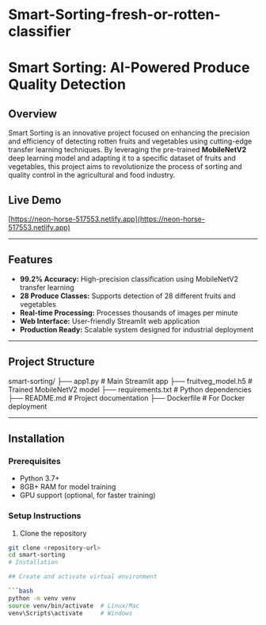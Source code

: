 # Smart-Sorting-fresh-or-rotten-classifier
# Smart Sorting: AI-Powered Produce Quality Detection

## Overview  
Smart Sorting is an innovative project focused on enhancing the precision and efficiency of detecting rotten fruits and vegetables using cutting-edge transfer learning techniques. By leveraging the pre-trained **MobileNetV2** deep learning model and adapting it to a specific dataset of fruits and vegetables, this project aims to revolutionize the process of sorting and quality control in the agricultural and food industry.

## Live Demo  
[https://neon-horse-517553.netlify.app](https://neon-horse-517553.netlify.app)

---

## Features
- **99.2% Accuracy:** High-precision classification using MobileNetV2 transfer learning  
- **28 Produce Classes:** Supports detection of 28 different fruits and vegetables  
- **Real-time Processing:** Processes thousands of images per minute  
- **Web Interface:** User-friendly Streamlit web application  
- **Production Ready:** Scalable system designed for industrial deployment  

---

## Project Structure  
smart-sorting/
├── app1.py # Main Streamlit app
├── fruitveg_model.h5 # Trained MobileNetV2 model
├── requirements.txt # Python dependencies
├── README.md # Project documentation
├── Dockerfile #  For Docker deployment

---

## Installation

### Prerequisites  
- Python 3.7+  
- 8GB+ RAM for model training  
- GPU support (optional, for faster training)  

### Setup Instructions  
1. Clone the repository  
```bash
git clone <repository-url>
cd smart-sorting
# Installation

## Create and activate virtual environment

```bash
python -m venv venv
source venv/bin/activate  # Linux/Mac
venv\Scripts\activate     # Windows
